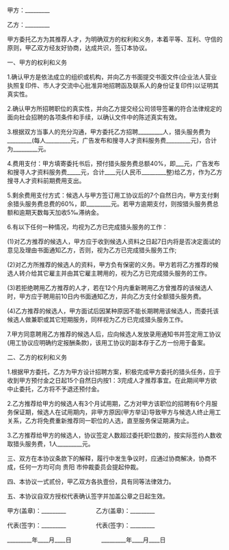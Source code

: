
 


甲方：_________


乙方：_________


甲方委托乙方为其推荐人才，为明确双方的权利和义务，本着平等、互利、守信的原则，甲乙双方经友好协商，达成共识，签订本协议。


一、甲方的权利和义务


1.确认甲方是依法成立的组织或机构，并向乙方书面提交书面文件(企业法人营业执照复印件、市人才交流中心批准异地招聘函及联系人的身份证复印件)以证明其真实性。


2.确认甲方所招聘职位的真实性，并向乙方提交经公司领导签署的符合法律规定的面向社会招聘的各项条件和手续，以确认文件中的陈述真实有效。


3.根据双方当事人的充分沟通，甲方委托乙方招聘_________人，猎头服务费为_________(每人_________元，广告发布和搜寻人才资料服务费_________元)，合计为_________元。


4.费用支付：甲方填寄委托书后，预付猎头服务费总额40%，即___元，广告发布和搜寻人才资料服务费_____元，合计____元(人民币_________整)给乙方，作为乙方搜寻人才资料前期费用支出。


5.剩余费用支付方式：候选人与甲方签订用工协议后的7个自然日内，甲方支付剩余猎头服务费总费的60%，即_________元。若甲方逾期支付，则按猎头服务费总额和逾期天数每天加收5‰滞纳金。


6.有以下任何一种情况，均视为乙方已完成猎头服务的工作：


(1)对乙方推荐的候选人，甲方应于收到候选人资料之日起7日内将是否决定面试的意见及理由书面通知乙方，否则，视为乙方已完成猎头服务工作;


(2)对乙方所推荐的候选人的资料，甲方负有保密的义务。甲方若将乙方推荐的候选人转介给其它雇主并由其它雇主聘用的，视为乙方已完成猎头服务的工作。


(3)若拒绝聘用乙方推荐的人才，若在12个月内重新聘用乙方曾推荐的该候选人时，甲方应于聘用前10日内书面通知乙方，并向乙方支付全额猎头服务费。


(4)乙方推荐的候选人，甲方面试后因某种原因不能长期聘用该候选人，而委托该候选人做兼职或其它短期服务，同样视为乙方已完成猎头服务工作。


7.甲方同意聘用乙方推荐的候选人后，应向候选人发放录用通知书并签定用工协议(用工协议应明确约定报酬条款)，该用工协议的副本存于乙方一份用于备案。


二、乙方的权利和义务


1.根据甲方委托，乙方为甲方设计招聘方案，积极完成甲方委托的猎头任务，应于收到甲方预付金之日起15个自然日内按1：3完成人才推荐事宜。在此期间甲方欲中止委托，乙方将不予退还预付金。


2.乙方推荐给甲方的候选人有3个月试用期，乙方对甲方该职位的招聘有6个月服务保证期，候选人在试用期内，非甲方原因(甲方举证)导致甲方与候选人终止用工关系，乙方将免费重新推荐同一职位的人选，直至服务保证期满为止。


3.乙方推荐给甲方的候选人，协议签定人数超过委托职位数的，按实际签约人数收取猎头服务费，1人_________元。


三、双方在本协议条款下的解释，履行中发生争议时，应通过协商解决，协商不成，任何一方均可向
贵阳
市仲裁委员会提起仲裁。


四、本协议一式贰份，甲乙双方各执壹份，具有同等法律效力。


五、本协议自双方授权代表确认签字并加盖公章之日起生效。


甲方(盖章)：_________　　　　　乙方(盖章)：_________


代表(签字)：_________　　　　　代表(签字)：_________


_________年____月____日　　　　　_________年____月____日




 


 

 
 
 
 
 
  


  
 

  


  


  
 
 
 
 

